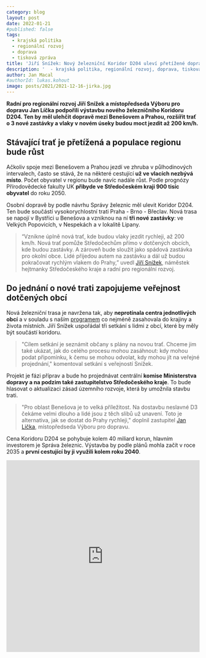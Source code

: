```yaml
---
category: blog
layout: post
date: 2022-01-21
#published: false
tags: 
  - krajská politika
  - regionální rozvoj
  - doprava
  - tisková zpráva
title: 'Jiří Snížek: Nový železniční Koridor D204 uleví přetížené dopravě na Benešovsku!'
description: '  - krajská politika, regionální rozvoj, doprava, tisková zpráva'
author: Jan Macal
#authorId: lukas.kohout
image: posts/2021/2021-12-16-jirka.jpg
---
```


**Radní pro regionální rozvoj Jiří Snížek a místopředseda Výboru pro dopravu Jan Líčka podpořili výstavbu nového železničního Koridoru D204. Ten by měl ulehčit dopravě mezi Benešovem a Prahou, rozšířit trať o 3 nové zastávky a vlaky v novém úseky budou moct jezdit až 200 km/h.**

## Stávající trať je přetížená a populace regionu bude růst
Ačkoliv spoje mezi Benešovem a Prahou jezdí ve zhruba v půlhodinových intervalech, často se stává, že na některé cestující **už ve vlacích nezbývá místo**. Počet obyvatel v regionu bude navíc nadále růst. Podle prognózy Přírodovědecké fakulty UK **přibyde ve Středočeském kraji 900 tisíc obyvatel** do roku 2050. 

Osobní dopravě by podle návrhu Správy železnic měl ulevit Koridor D204. Ten bude součástí vysokorychlostní trati Praha - Brno - Břeclav. Nová trasa se napojí v Bystřici u Benešova a vzniknou na ní **tři nové zastávky**: ve Velkých Popovicích, v Nespekách a v lokalitě Lipany.

> “Vznikne úplně nová trať, kde budou vlaky jezdit rychleji, až 200 km/h. Nová trať pomůže Středočechům přímo v dotčených obcích, kde budou zastávky. A zároveň bude sloužit jako spádová zastávka pro okolní obce. Lidé přijedou autem na zastávku a dál už budou pokračovat rychlým vlakem do Prahy,” uvedl [Jiří Snížek](https://stredocesky.pirati.cz/lide/jiri-snizek/), náměstek hejtmanky Středočeského kraje a radní pro regionální rozvoj.

## Do jednání o nové trati zapojujeme veřejnost dotčených obcí
Nová železniční trasa je navržena tak, aby **neprotínala centra jednotlivých obcí** a v souladu s naším [programem](https://stredocesky.pirati.cz/komunalni-volby/program/2020-krajske/doprava/) co nejméně zasahovala do krajiny a života místních. Jiří Snížek uspořádal tři setkání s lidmi z obcí, které by měly být součástí koridoru. 

> "Cílem setkání je seznámit občany s plány na novou trať. Chceme jim také ukázat, jak do celého procesu mohou zasáhnout: kdy mohou podat připomínku, k čemu se mohou odvolat, kdy mohou jít na veřejné projednání," komentoval setkání s veřejností Snížek.

Projekt je fázi příprav a bude ho projednávat centrální **komise Ministerstva dopravy a na podzim také zastupitelstvo Středočeského kraje**. To bude hlasovat o aktualizaci zásad územního rozvoje, která by umožnila stavbu trati.

> "Pro oblast Benešova je to velká příležitost. Na dostavbu neslavné D3 čekáme velmi dlouho a lidé jsou z těch slibů už unavení. Toto je alternativa, jak se dostat do Prahy rychleji," doplnil zastupitel [Jan Lička](https://stredocesky.pirati.cz/lide/jan-licka/), místopředseda Výboru pro dopravu.

Cena Koridoru D204 se pohybuje kolem 40 miliard korun, hlavním investorem je Správa železnic. Výstavba by podle plánů mohla začít v roce 2035 a **první cestující by ji využili kolem roku 2040**.

<iframe width="100%" height="500" src="https://light.polar.cz/videa/prahatv/zpravy/publikovano/2022/01/13/k02386_kraj_chysta_stavbu_noveho_zeleznicniho_koridoru_lq.mp4" frameborder="0"></iframe>
